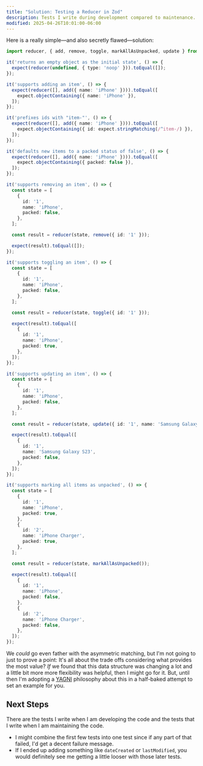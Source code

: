 ```yaml
---
title: "Solution: Testing a Reducer in Zod"
description: Tests I write during development compared to maintenance.
modified: 2025-04-26T10:01:00-06:00
---
```


Here is a really simple—and also secretly flawed—solution:

```ts
import reducer, { add, remove, toggle, markAllAsUnpacked, update } from './items-slice';

it('returns an empty object as the initial state', () => {
  expect(reducer(undefined, { type: 'noop' })).toEqual([]);
});

it('supports adding an item', () => {
  expect(reducer([], add({ name: 'iPhone' }))).toEqual([
    expect.objectContaining({ name: 'iPhone' }),
  ]);
});

it('prefixes ids with "item-"', () => {
  expect(reducer([], add({ name: 'iPhone' }))).toEqual([
    expect.objectContaining({ id: expect.stringMatching(/^item-/) }),
  ]);
});

it('defaults new items to a packed status of false', () => {
  expect(reducer([], add({ name: 'iPhone' }))).toEqual([
    expect.objectContaining({ packed: false }),
  ]);
});

it('supports removing an item', () => {
  const state = [
    {
      id: '1',
      name: 'iPhone',
      packed: false,
    },
  ];

  const result = reducer(state, remove({ id: '1' }));

  expect(result).toEqual([]);
});

it('supports toggling an item', () => {
  const state = [
    {
      id: '1',
      name: 'iPhone',
      packed: false,
    },
  ];

  const result = reducer(state, toggle({ id: '1' }));

  expect(result).toEqual([
    {
      id: '1',
      name: 'iPhone',
      packed: true,
    },
  ]);
});

it('supports updating an item', () => {
  const state = [
    {
      id: '1',
      name: 'iPhone',
      packed: false,
    },
  ];

  const result = reducer(state, update({ id: '1', name: 'Samsung Galaxy S23' }));

  expect(result).toEqual([
    {
      id: '1',
      name: 'Samsung Galaxy S23',
      packed: false,
    },
  ]);
});

it('supports marking all items as unpacked', () => {
  const state = [
    {
      id: '1',
      name: 'iPhone',
      packed: true,
    },
    {
      id: '2',
      name: 'iPhone Charger',
      packed: true,
    },
  ];

  const result = reducer(state, markAllAsUnpacked());

  expect(result).toEqual([
    {
      id: '1',
      name: 'iPhone',
      packed: false,
    },
    {
      id: '2',
      name: 'iPhone Charger',
      packed: false,
    },
  ]);
});
```

We _could_ go even father with the asymmetric matching, but I'm not going to just to prove a point: It's all about the trade offs considering what provides the most value? _If_ we found that this data structure was changing a lot and a little bit more more flexibility was helpful, then I might go for it. But, until then I'm adopting a [YAGNI](https://en.wikipedia.org/wiki/You_aren%27t_gonna_need_it) philosophy about this in a half-baked attempt to set an example for you.

## Next Steps

There are the tests I write when I am developing the code and the tests that I write when I am maintaining the code.

- I might combine the first few tests into one test since if any part of that failed, I'd get a decent failure message.
- If I ended up adding something like `dateCreated` or `lastModified`, you would definitely see me getting a little looser with those later tests.
